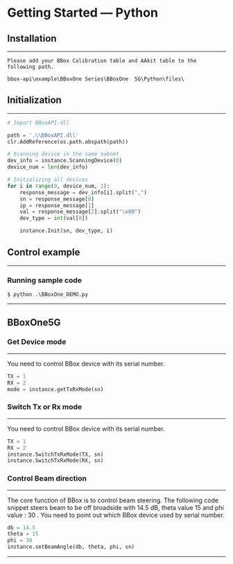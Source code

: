 # Getting Started — Python

## Installation
----------

    Please add your BBox Calibration table and AAkit table to the following path.

    bbox-api\example\BBoxOne Series\BBoxOne  5G\Python\files\


## Initialization
----------

```python
# Import BBoxAPI.dll

path = '.\\BBoxAPI.dll'
clr.AddReference(os.path.abspath(path))

# Scanning device in the same subnet
dev_info = instance.ScanningDevice(0)
device_num = len(dev_info)

# Initializing all devices
for i in range(0, device_num, 1):
	response_message = dev_info[i].split(",")
	sn = response_message[0]
	ip = response_message[1]
	val = response_message[2].split("\x00")
	dev_type = int(val[0])

	instance.Init(sn, dev_type, i)
```

## Control example
****
### Running sample code
    $ python .\BBoxOne_DEMO.py
****

## BBoxOne5G
### Get Device mode
---
You need to control BBox device with its serial number.

```python
TX = 1
RX = 2
mode = instance.getTxRxMode(sn)
```

### Switch Tx or Rx mode
---
You need to control BBox device with its serial number.

```python
TX = 1
RX = 2
instance.SwitchTxRxMode(TX, sn)
instance.SwitchTxRxMode(RX, sn)
```

### Control Beam direction
---
The core function of BBox is to control beam steering. The following code snippet steers beam to be off broadside with 14.5 dB, theta value 15 and phi value : 30 . You need to point out which BBox device used by serial number.

```python
db = 14.5
theta = 15
phi = 30
instance.setBeamAngle(db, theta, phi, sn)
```

****
